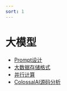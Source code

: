 ```yaml
---
sort: 1
---
```


# 大模型

<!-- {% include list.liquid %} -->
* [Prompt设计](https://kg-nlp.github.io/Algorithm-Project-Manual/大模型/Prompt设计.html)
* [大数据存储格式](https://kg-nlp.github.io/Algorithm-Project-Manual/大模型/大数据存储格式选择.html)
* [并行计算](https://kg-nlp.github.io/Algorithm-Project-Manual/大模型/并行计算论文.html)
* [ColossalAI源码分析](https://kg-nlp.github.io/Algorithm-Project-Manual/大模型/ColossalAI源码分析.html) 

